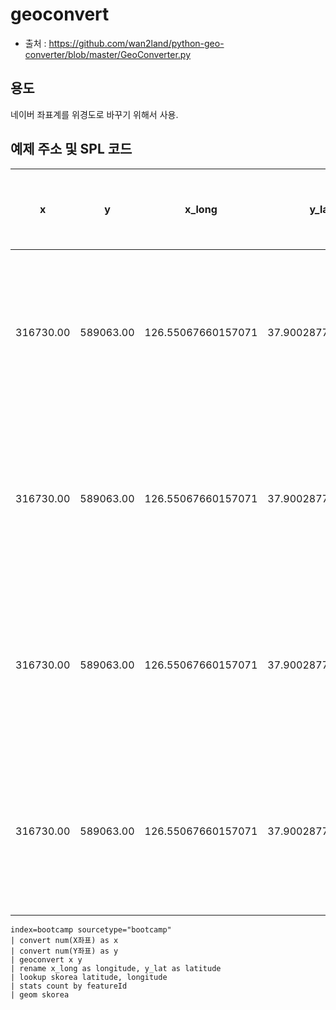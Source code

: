 # geoconvert

- 출처 : https://github.com/wan2land/python-geo-converter/blob/master/GeoConverter.py



## 용도

네이버 좌표계를 위경도로 바꾸기 위해서 사용.



## 예제 주소 및 SPL 코드

| x | y | x_long | y_lat | 행정구역명 |
| ------------------------------------------------------------ | ------------------------------------------------------------ | ------------------------------------------------------------ | ------------------------------------------------------------ | ------------------------------------------------------------ |
| 316730.00                                                    | 589063.00                                                    | 126.55067660157071                                           | 37.90028778475512                                            | 경기도 동두천시 생연2동                                      |
| 316730.00                                                    | 589063.00                                                    | 126.55067660157071                                           | 37.90028778475512                                            | 경기도 동두천시 생연2동                                      |
| 316730.00                                                    | 589063.00                                                    | 126.55067660157071                                           | 37.90028778475512                                            | 경기도 동두천시 생연2동                                      |
| 316730.00                                                    | 589063.00                                                    | 126.55067660157071                                           | 37.90028778475512                                            | 경기도 동두천시 생연2동                                      |

```
index=bootcamp sourcetype="bootcamp" 
| convert num(X좌표) as x 
| convert num(Y좌표) as y 
| geoconvert x y 
| rename x_long as longitude, y_lat as latitude 
| lookup skorea latitude, longitude 
| stats count by featureId 
| geom skorea
```


